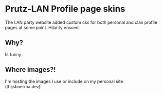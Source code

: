 # Prutz-LAN Profile page skins
The LAN party website added custom css for both personal and clan profile pages at some point. 
Hilarity ensued.

## Why?

Is funny

## Where images?!

I'm hosting the images I use or include on my personal site (thijsboerma.dev).